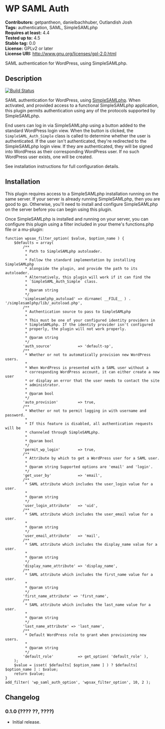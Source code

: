 # WP SAML Auth #
**Contributors:** getpantheon, danielbachhuber, Outlandish Josh  
**Tags:** authentication, SAML, SimpleSAMLphp  
**Requires at least:** 4.4  
**Tested up to:** 4.5  
**Stable tag:** 0.0  
**License:** GPLv2 or later  
**License URI:** http://www.gnu.org/licenses/gpl-2.0.html  

SAML authentication for WordPress, using SimpleSAMLphp.

## Description ##

[![Build Status](https://travis-ci.org/danielbachhuber/wp-saml-auth.svg?branch=master)](https://travis-ci.org/danielbachhuber/wp-saml-auth)

SAML authentication for WordPress, using [SimpleSAMLphp](https://simplesamlphp.org/). When activated, and provided access to a functional SimpleSAMLphp application, this plugin permits authentication using any of the protocols supported by SimpleSAMLphp.

End users can log in via SimpleSAMLphp using a button added to the standard WordPress login view. When the button is clicked, the `SimpleSAML_Auth_Simple` class is called to determine whether the user is authenticated. If the user isn't authenticated, they're redirected to the SimpleSAMLphp login view. If they are authenticated, they will be signed into WordPress as their corresponding WordPress user. If no such WordPress user exists, one will be created.

See installation instructions for full configuration details.

## Installation ##

This plugin requires access to a SimpleSAMLphp installation running on the same server. If your server is already running SimpleSAMLphp, then you are good to go. Otherwise, you'll need to install and configure SimpleSAMLphp on the server before you can begin using this plugin.

Once SimpleSAMLphp is installed and running on your server, you can configure this plugin using a filter included in your theme's functions.php file or a mu-plugin:

    function wpsax_filter_option( $value, $option_name ) {
        $defaults = array(
            /**
             * Path to SimpleSAMLphp autoloader.
             *
             * Follow the standard implementation by installing SimpleSAMLphp
             * alongside the plugin, and provide the path to its autoloader.
             * Alternatively, this plugin will work if it can find the
             * `SimpleSAML_Auth_Simple` class.
             *
             * @param string
             */
            'simplesamlphp_autoload' => dirname( __FILE__ ) . '/simplesamlphp/lib/_autoload.php',
            /**
             * Authentication source to pass to SimpleSAMLphp
             *
             * This must be one of your configured identity providers in
             * SimpleSAMLphp. If the identity provider isn't configured
             * properly, the plugin will not work properly.
             *
             * @param string
             */
            'auth_source'            => 'default-sp',
            /**
             * Whether or not to automatically provision new WordPress users.
             *
             * When WordPress is presented with a SAML user without a
             * corresponding WordPress account, it can either create a new user
             * or display an error that the user needs to contact the site
             * administrator.
             *
             * @param bool
             */
            'auto_provision'         => true,
            /**
             * Whether or not to permit logging in with username and password.
             *
             * If this feature is disabled, all authentication requests will be
             * channeled through SimpleSAMLphp.
             *
             * @param bool
             */
            'permit_wp_login'        => true,
            /**
             * Attribute by which to get a WordPress user for a SAML user.
             *
             * @param string Supported options are 'email' and 'login'.
             */
            'get_user_by'            => 'email',
            /**
             * SAML attribute which includes the user_login value for a user.
             *
             * @param string
             */
            'user_login_attribute'   => 'uid',
            /**
             * SAML attribute which includes the user_email value for a user.
             *
             * @param string
             */
            'user_email_attribute'   => 'mail',
            /**
             * SAML attribute which includes the display_name value for a user.
             *
             * @param string
             */
            'display_name_attribute' => 'display_name',
            /**
             * SAML attribute which includes the first_name value for a user.
             *
             * @param string
             */
            'first_name_attribute' => 'first_name',
            /**
             * SAML attribute which includes the last_name value for a user.
             *
             * @param string
             */
            'last_name_attribute' => 'last_name',
            /**
             * Default WordPress role to grant when provisioning new users.
             *
             * @param string
             */
            'default_role'           => get_option( 'default_role' ),
        );
        $value = isset( $defaults[ $option_name ] ) ? $defaults[ $option_name ] : $value;
        return $value;
    }
    add_filter( 'wp_saml_auth_option', 'wpsax_filter_option', 10, 2 );

## Changelog ##

### 0.1.0 (???? ??, ????) ###

* Initial release.
